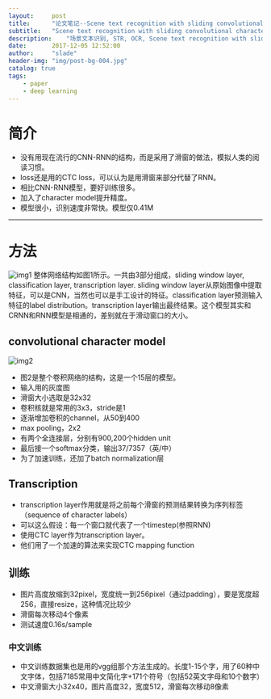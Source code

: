 ```yaml
---
layout:     post
title:      "论文笔记--Scene text recognition with sliding convolutional character models"
subtitle:   "Scene text recognition with sliding convolutional character models"
description:	"场景文本识别, STR, OCR, Scene text recognition with sliding convolutional character models"
date:       2017-12-05 12:52:00
author:     "slade"
header-img: "img/post-bg-004.jpg"
catalog: true
tags:
    - paper
    - deep learning
---
```


# 简介
- 没有用现在流行的CNN-RNN的结构，而是采用了滑窗的做法，模拟人类的阅读习惯。
- loss还是用的CTC loss，可以认为是用滑窗来部分代替了RNN。
- 相比CNN-RNN模型，要好训练很多。
- 加入了character model提升精度。
- 模型很小，识别速度非常快。模型仅0.41M

------

# 方法
![img1](http://slade-ruan.me/img/in-post/STR-SCCM/in-post-1205-01.png)
整体网络结构如图1所示。一共由3部分组成，sliding window layer, classification layer, transcription layer. sliding window layer从原始图像中提取特征，可以是CNN，当然也可以是手工设计的特征。classification layer预测输入特征的label distribution。transcription layer输出最终结果。这个模型其实和CRNN和RNN模型是相通的，差别就在于滑动窗口的大小。  

## convolutional character model
![img2](http://slade-ruan.me/img/in-post/STR-SCCM/in-post-1205-02.png)
- 图2是整个卷积网络的结构，这是一个15层的模型。
- 输入用的灰度图
- 滑窗大小选取是32x32
- 卷积核就是常用的3x3，stride是1
- 逐渐增加卷积的channel，从50到400
- max pooling，2x2
- 有两个全连接层，分别有900,200个hidden unit
- 最后接一个softmax分类，输出37/7357（英/中）
- 为了加速训练，还加了batch normalization层

## Transcription
- transcription layer作用就是将之前每个滑窗的预测结果转换为序列标签（sequence of character labels）
- 可以这么假设：每一个窗口就代表了一个timestep(参照RNN)
- 使用CTC layer作为transcription layer。
- 他们用了一个加速的算法来实现CTC mapping function

## 训练
- 图片高度放缩到32pixel，宽度统一到256pixel（通过padding），要是宽度超256，直接resize，这种情况比较少
- 滑窗每次移动4个像素
- 测试速度0.16s/sample
### 中文训练
- 中文训练数据集也是用的vgg组那个方法生成的。长度1-15个字，用了60种中文字体，包括7185常用中文简化字+171个符号（包括52英文字母和10个数字）
- 中文滑窗大小32x40，图片高度32，宽度512，滑窗每次移动8像素



